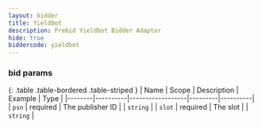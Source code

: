 ```yaml
---
layout: bidder
title: Yieldbot
description: Prebid Yieldbot Bidder Adaptor
hide: true
biddercode: yieldbot
---
```



### bid params

{: .table .table-bordered .table-striped }
| Name   | Scope    | Description      | Example | Type     |
|--------|----------|------------------|---------|----------|
| `psn`  | required | The publisher ID |         | `string` |
| `slot` | required | The slot         |         | `string` |
